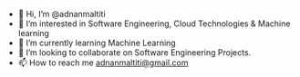 - 👋 Hi, I’m @adnanmaltiti
- 👀 I’m interested in Software Engineering, Cloud Technologies & Machine learning
- 🌱 I’m currently learning Machine Learning
- 💞️ I’m looking to collaborate on Software Engineering Projects.
- 📫 How to reach me adnanmaltiti@gmail.com

<!---
adnanmaltiti/adnanmaltiti is a ✨ special ✨ repository because its `README.md` (this file) appears on your GitHub profile.
You can click the Preview link to take a look at your changes.
--->
